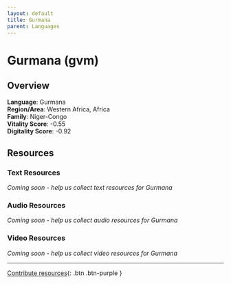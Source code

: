 ```yaml
---
layout: default
title: Gurmana
parent: Languages
---
```


# Gurmana (gvm)

## Overview

**Language**: Gurmana  
**Region/Area**: Western Africa, Africa  
**Family**: Niger-Congo  
**Vitality Score**: -0.55  
**Digitality Score**: -0.92  

## Resources

### Text Resources
*Coming soon - help us collect text resources for Gurmana*

### Audio Resources
*Coming soon - help us collect audio resources for Gurmana*

### Video Resources
*Coming soon - help us collect video resources for Gurmana*

---

[Contribute resources](https://fairtrain.github.io/){: .btn .btn-purple }
